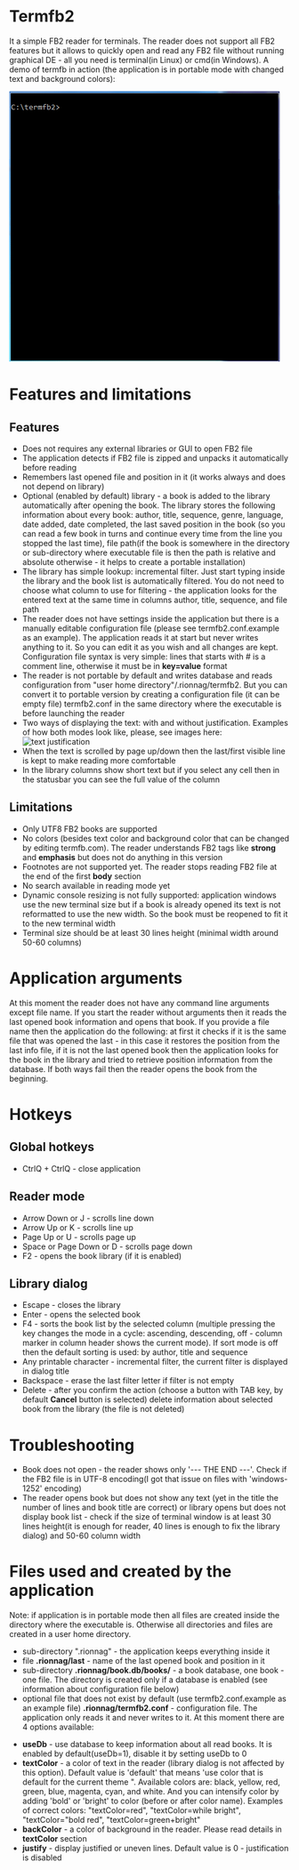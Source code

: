 # Termfb2
It a simple FB2 reader for terminals. The reader does not support all FB2 features but it allows to quickly open and read any FB2 file without running graphical DE - all you need is terminal(in Linux) or cmd(in Windows).
A demo of termfb in action (the application is in portable mode with changed text and background colors):

<img src="./images/termfb2_in_action.gif" alt="TermFB2 in action">


# Features and limitations
## Features
* Does not requires any external libraries or GUI to open FB2 file
* The application detects if FB2 file is zipped and unpacks it automatically before reading
* Remembers last opened file and position in it (it works always and does not depend on library)
* Optional (enabled by default) library - a book is added to the library automatically after opening the book. The library stores the following information about every book: author, title, sequence, genre, language, date added, date completed, the last saved position in the book (so you can read a few book in turns and continue every time from the line you stopped the last time), file path(if the book is somewhere in the directory or sub-directory where executable file is then the path is relative and absolute otherwise - it helps to create a portable installation)
* The library has simple lookup: incremental filter. Just start typing inside the library and the book list is automatically filtered. You do not need to choose what column to use for filtering - the application looks for the entered text at the same time in columns author, title, sequence, and file path
* The reader does not have settings inside the application but there is a manually editable configuration file (please see termfb2.conf.example as an example). The application reads it at start but never writes anything to it. So you can edit it as you wish and all changes are kept. Configuration file syntax is very simple: lines that starts with # is a comment line, otherwise it must be in **key=value** format
* The reader is not portable by default and writes database and reads configuration from "user home directory"/.rionnag/termfb2. But you can convert it to portable version by creating a configuration file (it can be empty file) termfb2.conf in the same directory where the executable is before launching the reader
* Two ways of displaying the text: with and without justification. Examples of how both modes look like, please, see images here: ![text justification](https://github.com/VladimirMarkelov/fb2text)
* When the text is scrolled by page up/down then the last/first visible line is kept to make reading more comfortable
* In the library columns show short text but if you select any cell then in the statusbar you can see the full value of the column

## Limitations
* Only UTF8 FB2 books are supported
* No colors (besides text color and background color that can be changed by editing termfb.com). The reader understands FB2 tags like **strong** and **emphasis** but does not do anything in this version
* Footnotes are not supported yet. The reader stops reading FB2 file at the end of the first **body** section
* No search available in reading mode yet
* Dynamic console resizing is not fully supported: application windows use the new terminal size but if a book is already opened its text is not reformatted to use the new width. So the book must be reopened to fit it to the new terminal width
* Terminal size should be at least 30 lines height (minimal width around 50-60 columns)

# Application arguments
At this moment the reader does not have any command line arguments except file name. If you start the reader without arguments then it reads the last opened book information and opens that book. If you provide a file name then the application do the following: at first it checks if it is the same file that was opened the last - in this case it restores the position from the last info file, if it is not the last opened book then the application looks for the book in the library and tried to retrieve position information from the database. If both ways fail then the reader opens the book from the beginning.

# Hotkeys
## Global hotkeys
* CtrlQ + CtrlQ - close application
## Reader mode
* Arrow Down or J - scrolls line down
* Arrow Up or K - scrolls line up
* Page Up or U - scrolls page up
* Space or Page Down or D - scrolls page down
* F2 - opens the book library (if it is enabled)
## Library dialog
* Escape - closes the library
* Enter - opens the selected book
* F4 - sorts the book list by the selected column (multiple pressing the key changes the mode in a cycle: ascending, descending, off - column marker in column header shows the current mode). If sort mode is off then the default sorting is used: by author, title and sequence
* Any printable character - incremental filter, the current filter is displayed in dialog title
* Backspace - erase the last filter letter if filter is not empty
* Delete - after you confirm the action (choose a button with TAB key, by default **Cancel** button is selected) delete information about selected book from the library (the file is not deleted)

# Troubleshooting
* Book does not open - the reader shows only '--- THE END ---'. Check if the FB2 file is in UTF-8 encoding(I got that issue on files with 'windows-1252' encoding)
* The reader opens book but does not show any text (yet in the title the number of lines and book title are correct) or library opens but does not display book list - check if the size of terminal window is at least 30 lines height(it is enough for reader, 40 lines is enough to fix the library dialog) and 50-60 column width

# Files used and created by the application
Note: if application is in portable mode then all files are created inside the directory where the executable is. Otherwise all directories and files are created in a user home directory.
* sub-directory ".rionnag" - the application keeps everything inside it
* file **.rionnag/last** - name of the last opened book and position in it
* sub-directory **.rionnag/book.db/books/** - a book database, one book - one file. The directory is created only if a database is enabled (see information about configuration file below)
* optional file that does not exist by default (use termfb2.conf.example as an example file) **.rionnag/termfb2.conf** - configuration file. The application only reads it and never writes to it. At this moment there are 4 options available:
- **useDb** - use database to keep information about all read books. It is enabled by default(useDb=1), disable it by setting useDb to 0
- **textColor** - a color of text in the reader (library dialog is not affected by this option). Default value is 'default' that means 'use color that is default for the current theme ". Available colors are: black, yellow, red, green, blue, magenta, cyan, and white. And you can intensify color by adding 'bold' or 'bright' to color (before or after color name). Examples of correct colors: "textColor=red", "textColor=while bright", "textColor="bold red", "textColor=green+bright"
- **backColor** - a color of background in the reader. Please read details in **textColor** section
- **justify** - display justified or uneven lines. Default value is 0 - justification is disabled
